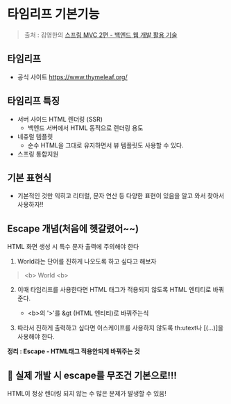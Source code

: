 타임리프 기본기능
==
> 출처 : 김영한의 [스프링 MVC 2편 - 백엔드 웹 개발 활용 기술](https://www.inflearn.com/course/%EC%8A%A4%ED%94%84%EB%A7%81-mvc-2/dashboard)

타임리프
--
- 공식 사이트 https://www.thymeleaf.org/

타임리프 특징
--
- 서버 사이드 HTML 렌더링 (SSR)
    - 백엔드 서버에서 HTML 동적으로 렌더링 용도
- 네츄럴 템플릿
    - 순수 HTML을 그대로 유지하면서 뷰 템플릿도 사용할 수 있다.
- 스프링 통합지원

기본 표현식
--
- 기본적인 것만 익히고 리터럴, 문자 연산 등 다양한 표현이 있음을 알고 와서 찾아서 사용하자!!

Escape 개념(처음에 헷갈렸어~~)
--
HTML 화면 생성 시 특수 문자 출력에 주의해야 한다
1. World라는 단어를 진하게 나오도록 하고 싶다고 해보자
> &lt;b&gt; World &lt;b&gt;

2. 이때 타임리프를 사용한다면 HTML 태그가 적용되지 않도록 HTML 엔티티로 바꿔준다.
    - &lt;b&gt;의 '>'를 &gt (HTML 엔티티)로 바꿔주는식

3. 따라서 진하게 출력하고 싶다면 이스케이프를 사용하지 않도록 th:utext나 [(...)]을 사용해야 한다.

**정리 : Escape - HTML태그 적용안되게 바꿔주는 것**

:rocket: 실제 개발 시 escape를 무조건 기본으로!!!
--
HTML이 정상 렌더링 되지 않는 수 많은 문제가 발생할 수 있음!